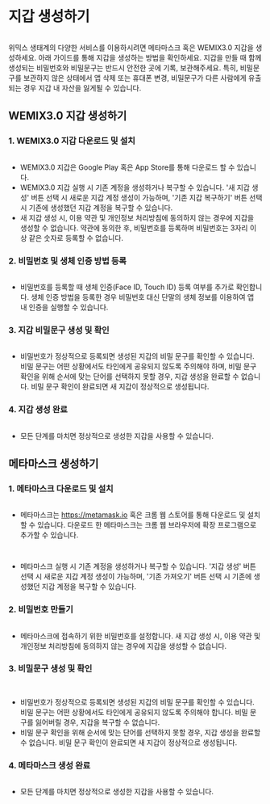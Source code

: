 # 지갑 생성하기

<figure><img src="../../.gitbook/assets/create_wallet_0.png" alt=""><figcaption></figcaption></figure>

위믹스 생태계의 다양한 서비스를 이용하시려면 메타마스크 혹은 WEMIX3.0 지갑을 생성하세요. 아래 가이드를 통해 지갑을 생성하는 방법을 확인하세요. 지갑을 만들 때 함께 생성되는 비밀번호와 비밀문구는 반드시 안전한 곳에 기록, 보관해주세요. 특히, 비밀문구를 보관하지 않은 상태에서 앱 삭제 또는 휴대폰 변경, 비밀문구가 다른 사람에게 유출되는 경우 지갑 내 자산을 잃게될 수 있습니다.

## WEMIX3.0 지갑 생성하기

### 1. WEMIX3.0 지갑 다운로드 및 설치

<figure><img src="../../.gitbook/assets/create_wallet_1.png" alt=""><figcaption></figcaption></figure>

* WEMIX3.0 지갑은 Google Play 혹은 App Store를 통해 다운로드 할 수 있습니다.
* WEMIX3.0 지갑 실행 시 기존 계정을 생성하거나 복구할 수 있습니다. '새 지갑 생성' 버튼 선택 시 새로운 지갑 계정 생성이 가능하며, '기존 지갑 복구하기' 버튼 선택 시 기존에 생성했던 지갑 계정을 복구할 수 있습니다.
* 새 지갑 생성 시, 이용 약관 및 개인정보 처리방침에 동의하지 않는 경우에 지갑을 생성할 수 없습니다. 약관에 동의한 후, 비밀번호를 등록하며 비밀번호는 3자리 이상 같은 숫자로 등록할 수 없습니다.

### 2. 비밀번호 및 생체 인증 방법 등록

<figure><img src="../../.gitbook/assets/create_wallet_2.png" alt=""><figcaption></figcaption></figure>

* 비밀번호를 등록할 때 생체 인증(Face ID, Touch ID) 등록 여부를 추가로 확인합니다. 생체 인증 방법을 등록한 경우 비밀번호 대신 단말의 생체 정보를 이용하여 앱 내 인증을 실행할 수 있습니다.

### 3. 지갑 비밀문구 생성 및 확인

<figure><img src="../../.gitbook/assets/create_wallet_3 (1).png" alt=""><figcaption></figcaption></figure>

* 비밀번호가 정상적으로 등록되면 생성된 지갑의 비밀 문구를 확인할 수 있습니다. 비밀 문구는 어떤 상황에서도 타인에게 공유되지 않도록 주의해야 하며, 비밀 문구 확인을 위해 순서에 맞는 단어를 선택하지 못할 경우, 지갑 생성을 완료할 수 없습니다. 비밀 문구 확인이 완료되면 새 지갑이 정상적으로 생성됩니다.

### 4. 지갑 생성 완료

<figure><img src="../../.gitbook/assets/create_wallet_4.png" alt=""><figcaption></figcaption></figure>

* 모든 단계를 마치면 정상적으로 생성한 지갑을 사용할 수 있습니다.

## 메타마스크 생성하기 <a href="#test" id="test"></a>

### 1. 메타마스크 다운로드 및 설치

<figure><img src="../../.gitbook/assets/wallet_guide_10 (1).png" alt=""><figcaption></figcaption></figure>

* 메타마스크는 https://metamask.io 혹은 크롬 웹 스토어를 통해 다운로드 및 설치할 수 있습니다. 다운로드 한 메타마스크는 크롬 웹 브라우저에 확장 프로그램으로 추가할 수 있습니다.

<figure><img src="../../.gitbook/assets/wallet_guide_10.png" alt=""><figcaption></figcaption></figure>

<figure><img src="../../.gitbook/assets/wallet_guide_11.png" alt=""><figcaption></figcaption></figure>

* 메타마스크 실행 시 기존 계정을 생성하거나 복구할 수 있습니다. '지갑 생성' 버튼 선택 시 새로운 지갑 계정 생성이 가능하며, '기존 가져오기' 버튼 선택 시 기존에 생성했던 지갑 계정을 복구할 수 있습니다.

### 2. 비밀번호 만들기

<figure><img src="../../.gitbook/assets/wallet_guide_12.png" alt=""><figcaption></figcaption></figure>

* 메타마스크에 접속하기 위한 비밀번호를 설정합니다. 새 지갑 생성 시, 이용 약관 및 개인정보 처리방침에 동의하지 않는 경우에 지갑을 생성할 수 없습니다.

### 3. 비밀문구 생성 및 확인

<figure><img src="../../.gitbook/assets/wallet_guide_13.png" alt=""><figcaption></figcaption></figure>

<figure><img src="../../.gitbook/assets/wallet_guide_14.png" alt=""><figcaption></figcaption></figure>

* 비밀번호가 정상적으로 등록되면 생성된 지갑의 비밀 문구를 확인할 수 있습니다. 비밀 문구는 어떤 상황에서도 타인에게 공유되지 않도록 주의해야 합니다. 비밀 문구를 잃어버릴 경우, 지갑을 복구할 수 없습니다.
* 비밀 문구 확인을 위해 순서에 맞는 단어를 선택하지 못할 경우, 지갑 생성을 완료할 수 없습니다. 비밀 문구 확인이 완료되면 새 지갑이 정상적으로 생성됩니다.

### 4. 메타마스크 생성 완료

<figure><img src="../../.gitbook/assets/wallet_guide_15.png" alt=""><figcaption></figcaption></figure>

* 모든 단계를 마치면 정상적으로 생성한 지갑을 사용할 수 있습니다.

